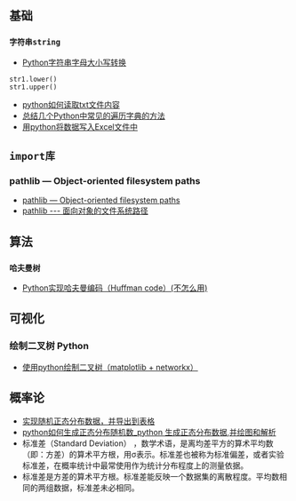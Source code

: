 
## 基础
### `字符串string`
* [Python字符串字母大小写转换](https://blog.csdn.net/TINA_JING_LIU/article/details/122691669)
```
str1.lower()
str1.upper()
```
* [python如何读取txt文件内容](https://m.php.cn/article/479676.html)
* [总结几个Python中常见的遍历字典的方法](https://blog.csdn.net/yaoyuanna/article/details/126009259)
* [用python将数据写入Excel文件中](https://blog.csdn.net/weixin_44322716/article/details/127790436)

## `import库`
### pathlib — Object-oriented filesystem paths
* [pathlib — Object-oriented filesystem paths](https://docs.python.org/3/library/pathlib.html)
* [pathlib --- 面向对象的文件系统路径](https://docs.python.org/zh-cn/3/library/pathlib.html#)


## 算法
### `哈夫曼树`
* [Python实现哈夫曼编码（Huffman code）(不怎么用)](https://blog.csdn.net/qq_42932667/article/details/121952585)

## 可视化
### 绘制二叉树 Python
* [使用python绘制二叉树（matplotlib + networkx）](https://blog.csdn.net/weixin_50425288/article/details/124019369)

## 概率论
* [实现随机正态分布数据，并导出到表格](https://blog.csdn.net/m0_53533553/article/details/127639771)
* [python如何生成正态分布随机数_python 生成正态分布数据,并绘图和解析](https://blog.csdn.net/weixin_42436482/article/details/112183032)
* 标准差（Standard Deviation） ，数学术语，是离均差平方的算术平均数（即：方差）的算术平方根，用σ表示。标准差也被称为标准偏差，或者实验标准差，在概率统计中最常使用作为统计分布程度上的测量依据。
* 标准差是方差的算术平方根。标准差能反映一个数据集的离散程度。平均数相同的两组数据，标准差未必相同。










